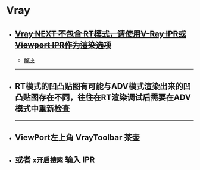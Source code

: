 # Vray
  * ## ~~[Vray NEXT 不包含 RT模式，请使用V-Ray IPR或Viewport IPR作为渲染选项](https://forums.chaosgroup.com/forum/v-ray-rt-forums/v-ray-rt-general/1055905-vray-rt-not-in-next)~~
    * [解决](https://docs.chaosgroup.com/display/VMAX/V-Ray+Next%2C+Update+3)
    ---
  * ## RT模式的凹凸贴图有可能与ADV模式渲染出来的凹凸贴图存在不同，往往在RT渲染调试后需要在ADV模式中重新检查
    ---
  * ## ViewPort左上角 VrayToolbar 茶壶
  * ## 或者 `x开启搜索` 输入 IPR
